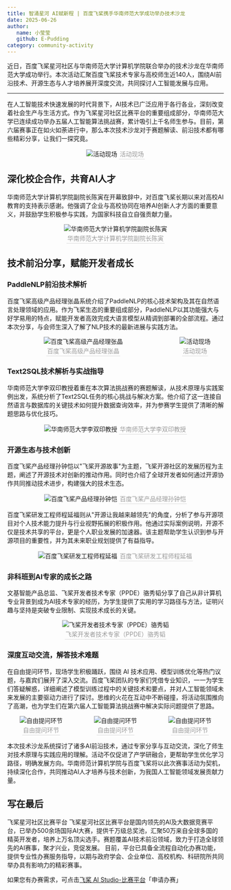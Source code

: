 ```yaml
---
title: 智涌星河 AI赋新程 | 百度飞桨携手华南师范大学成功举办技术沙龙
date: 2025-06-26
author:
   name: 小莹莹
   github: E-Pudding
category: community-activity
---
```


<style>
figure {
   text-align: center;
}
figcaption {
   color: orange;
   border-bottom: 1px solid #d9d9d9;
   display: inline-block;
   color: #999;
   padding: 2px;
}
</style>

近日，百度飞桨星河社区与华南师范大学计算机学院联合举办的技术沙龙在华南师范大学成功举行。本次活动汇聚百度飞桨技术专家与高校师生近140人，围绕AI前沿技术、开源生态与人才培养展开深度交流，共同探讨人工智能发展与应用。

<!-- more -->

---

在人工智能技术快速发展的时代背景下，AI技术已广泛应用于各行各业，深刻改变着社会生产与生活方式。作为飞桨星河社区比赛平台的重要组成部分，华南师范大学已连续成功举办五届人工智能算法挑战赛，累计吸引上千名师生参与。目前，第六届赛事正在如火如荼进行中，那么本次技术沙龙对于赛题解读、前沿技术都有哪些精彩分享，让我们一探究竟。

<figure style="text-align: center;">
   <img src="../images/paddle-scnu/eventsite1.png" alt="活动现场" style="max-width: 750px;">
   <figcaption>活动现场</figcaption>
</figure>

## 深化校企合作，共育AI人才

华南师范大学计算机学院副院长陈寅在开幕致辞中，对百度飞桨长期以来对高校AI教育的支持表示感谢。他强调了企业与高校协同在培养AI创新人才方面的重要意义，并鼓励学生积极参与实践，为国家科技自立自强贡献力量。

<figure style="text-align: center;">
   <img src="../images/paddle-scnu/cy.png" alt="华南师范大学计算机学院副院长陈寅" style="max-width: 750px;">
   <figcaption>华南师范大学计算机学院副院长陈寅</figcaption>
</figure>

## 技术前沿分享，赋能开发者成长

### PaddleNLP前沿技术解析

百度飞桨高级产品经理张晶系统介绍了PaddleNLP的核心技术架构及其在自然语言处理领域的应用。作为飞桨生态的重要组成部分，PaddleNLP以其功能强大与好学易用的特点，赋能开发者高效完成大语言模型从精调到部署的全部流程。通过本次分享，与会师生深入了解了NLP技术的最新进展与实践方法。

<div style="display: flex; justify-content: center; gap: 16px;">
   <figure style="margin: 0;">
      <img src="../images/paddle-scnu/zj.png" alt="百度飞桨高级产品经理张晶" style="max-width: 350px;">
      <figcaption>百度飞桨高级产品经理张晶</figcaption>
   </figure>
   <figure style="margin: 0;">
      <img src="../images/paddle-scnu/eventsite2.png" alt="活动现场" style="max-width: 350px;">
      <figcaption>活动现场</figcaption>
   </figure>
</div>

### Text2SQL技术解析与实战指导

华南师范大学李双印教授着重在本次算法挑战赛的赛题解读，从技术原理与实践案例出发，系统分析了Text2SQL任务的核心挑战与解决方案。他介绍了这一连接自然语言与数据库的关键技术如何提升数据查询效率，并为参赛学生提供了清晰的解题思路与优化技巧。

<figure style="text-align: center;">
   <img src="../images/paddle-scnu/lsy.png" alt="华南师范大学李双印教授" style="max-width: 750px;">
   <figcaption>华南师范大学李双印教授</figcaption>
</figure>

### 开源生态与技术创新

百度飞桨产品经理孙钟恺以"飞桨开源故事"为主题，飞桨开源社区的发展历程为主题，阐述了开源技术对创新的推动作用。同时也介绍了全球开发者如何通过开源协作共同推动技术进步，构建强大的技术生态。

<figure style="text-align: center;">
   <img src="../images/paddle-scnu/szk.png" alt="百度飞桨产品经理孙钟恺" style="max-width: 750px;">
   <figcaption>百度飞桨产品经理孙钟恺</figcaption>
</figure>

百度飞桨研发工程师程延福则从"开源让我越来越领先"的角度，分析了参与开源项目对个人技术能力提升与行业视野拓展的积极作用。他通过实际案例说明，开源不仅是技术共享的平台，更是个人职业发展的加速器。该主题帮助学生认识到参与开源项目的重要性，并为其未来职业规划提供了有益指导。

<figure style="text-align: center;">
   <img src="../images/paddle-scnu/cyf.png" alt="百度飞桨研发工程师程延福" style="max-width: 750px;">
   <figcaption>百度飞桨研发工程师程延福</figcaption>
</figure>

### 非科班到AI专家的成长之路

文基智能产品总监、飞桨开发者技术专家（PPDE）骆秀韬分享了自己从非计算机专业背景到成为AI技术专家的经历，为学生提供了实用的学习路径与方法，证明兴趣与坚持是突破专业限制、实现技术成长的关键。

<figure style="text-align: center;">
   <img src="../images/paddle-scnu/lxt.png" alt="飞桨开发者技术专家（PPDE）骆秀韬" style="max-width: 750px;">
   <figcaption>飞桨开发者技术专家（PPDE）骆秀韬</figcaption>
</figure>

### 深度互动交流，解答技术难题

在自由提问环节，现场学生积极踊跃，围绕 AI 技术应用、模型训练优化等热门议题，与嘉宾们展开了深入交流。百度飞桨团队的专家们凭借专业知识，一一为学生们答疑解惑，详细阐述了模型训练过程中的关键技术和要点，并对人工智能领域未来发展的主要驱动力进行了探讨。思维的火花在互动中不断碰撞，将活动氛围推向了高潮，也为学生们在第六届人工智能算法挑战赛中解决实际问题提供了思路。

<div style="display: flex; justify-content: center; gap: 16px;">
   <figure style="margin: 0;">
      <img src="../images/paddle-scnu/QA1.png" alt="自由提问环节" style="max-width: 230px;">
      <figcaption>自由提问环节</figcaption>
   </figure>
   <figure style="margin: 0;">
      <img src="../images/paddle-scnu/QA2.png" alt="自由提问环节" style="max-width: 230px;">
      <figcaption>自由提问环节</figcaption>
   </figure>
   <figure style="margin: 0;">
      <img src="../images/paddle-scnu/QA3.png" alt="自由提问环节" style="max-width: 230px;">
      <figcaption>自由提问环节</figcaption>
   </figure>
</div>

本次技术沙龙系统探讨了诸多AI前沿技术，通过专家分享与互动交流，深化了师生对技术原理与实践应用的理解。活动不仅促进了产学研融合，更帮助学生优化学习路径，明确发展方向。华南师范计算机学院与百度飞桨将以此次赛事活动为契机，持续深化合作，共同推动AI人才培养与技术创新，为我国人工智能领域发展贡献力量。

## 写在最后

飞桨星河社区比赛平台
飞桨星河社区比赛平台是国内领先的AI及大数据竞赛平台，已举办500余场国际AI大赛，提供千万级总奖池，汇聚50万来自全球多国的精英开发者，培养上万名顶尖选手。赛题覆盖AI技术前沿领域，致力于打造全球领先的AI赛事，聚才兴业，竞促发展。
目前，平台已具备全流程自动化办赛功能，提供专业性办赛服务指导，以期与政府学会、企业单位、高校机构、科研院所共同举办具有影响力的精彩赛事。

如果您有办赛需求，可点击[飞桨 AI Studio-比赛平台](https://aistudio.baidu.com/foreigncompetition/instruction)「申请办赛」